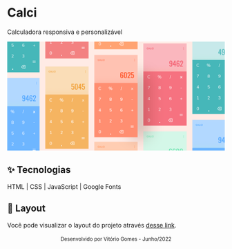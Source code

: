 # Calci
Calculadora responsiva e personalizável

![cover](github/cover.png)

## ✨ Tecnologias
HTML | CSS | JavaScript | Google Fonts

## 🔖 Layout
Você pode visualizar o layout do projeto através [desse link](https://www.figma.com/file/AvPdOM7aXymnvGFH2SfioL/Colorful-Calculators-(Community)?node-id=101%3A2).

<div align="center">
  <small>Desenvolvido por Vitório Gomes - Junho/2022</small>  
</div>
